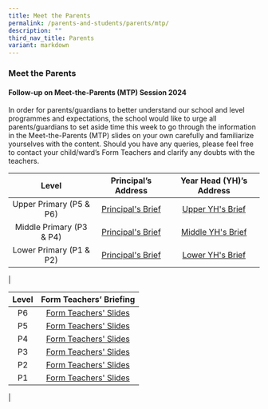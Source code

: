 ```yaml
---
title: Meet the Parents
permalink: /parents-and-students/parents/mtp/
description: ""
third_nav_title: Parents
variant: markdown
---
```

### **Meet the Parents**
#### **Follow-up on Meet-the-Parents (MTP) Session 2024**
In order for parents/guardians to better understand our school and level programmes and expectations, the school would like to urge all parents/guardians to set aside time this week to go through the information in the Meet-the-Parents (MTP) slides on your own carefully and familiarize yourselves with the content. Should you have any queries, please feel free to contact your child/ward’s Form Teachers and clarify any doubts with the teachers.

| Level | Principal’s Address| Year Head (YH)’s Address|
|:---:|:---:|:---:|
|Upper Primary (P5 & P6) | [Principal's Brief](https://drive.google.com/file/d/1LJIZmOj7pD-S2EEryJYRkmaeCmVt9zKR/view)| [Upper YH's Brief](https://drive.google.com/file/d/1bhyHKFx9i8TU-HVzzzMSyJOSxvO2o8oi/view)|
|Middle Primary (P3 & P4) | [Principal's Brief](https://drive.google.com/file/d/14iH35BOVN_NkwnftdgarXMQjTh4JGoIC/view/) | [Middle YH's Brief](https://drive.google.com/file/d/1hDsRTmcC4dRb-0hTXXx-S1SkEYpnaT-n/view)|
|Lower Primary (P1 & P2) | [Principal's Brief](https://drive.google.com/file/d/1hL1hFR90rZTYS2vQTizBY4hf7rqmiHm3/view) | [Lower YH's Brief](https://drive.google.com/file/d/1oN6UHiHeIYfx_gKxtxaPkSi4-j7L9qxb/view?usp=drive_link)|
|
 

|Level | Form Teachers’ Briefing|
|:---:|:---:|
|P6| [Form Teachers' Slides](https://drive.google.com/file/d/1R_TJncrPqgTdSecEHJeLbnxioMBCJj5H/view) |
| P5 | [Form Teachers' Slides](https://drive.google.com/file/d/1rX0Bh5hkCHLjM9VFWA0b29SOQWrjZArR/view) |
| P4 | [Form Teachers' Slides](https://drive.google.com/file/d/1bLNLCdECkT6wuFuxjc02KZUN4jSZO4gm/view) |
| P3 | [Form Teachers' Slides](https://drive.google.com/file/d/17snXz0ULriZ2osuvE-Knk6S3pJbbfEli/view) |
| P2 | [Form Teachers' Slides](https://drive.google.com/file/d/1LkCHjiYCLV3XMNc4UbKUOfzhXC_U57Lj/view) |
| P1 |  [Form Teachers' Slides](https://drive.google.com/file/d/14H0isgrcnjRkbrQR9WKJzkDs_b8D2tu4/view) |
|